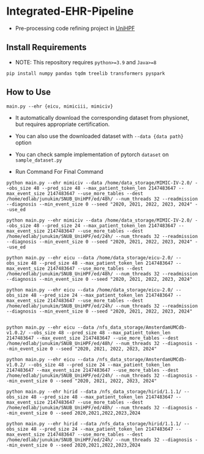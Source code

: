 # Integrated-EHR-Pipeline
- Pre-processing code refining project in [UniHPF](https://arxiv.org/abs/2207.09858)

## Install Requirements
- NOTE: This repository requires `python>=3.9` and `Java>=8`
```
pip install numpy pandas tqdm treelib transformers pyspark
```
## How to Use
```
main.py --ehr {eicu, mimiciii, mimiciv}
```
- It automatically download the corresponding dataset from physionet, but requires appropriate certification.
- You can also use the downloaded dataset with `--data {data path}` option
- You can check sample implementation of pytorch `dataset` on `sample_dataset.py`


- Run Command For Final Command
```
python main.py --ehr mimiciv --data /home/data_storage/MIMIC-IV-2.0/ --obs_size 48 --pred_size 48 --max_patient_token_len 2147483647 --max_event_size 2147483647 --use_more_tables --dest /home/edlab/junukim/SNUB_UniHPF/ed/48h/ --num_threads 32 --readmission --diagnosis --min_event_size 0 --seed "2020, 2021, 2022, 2023, 2024" --use_ed

python main.py --ehr mimiciv --data /home/data_storage/MIMIC-IV-2.0/ --obs_size 48 --pred_size 24 --max_patient_token_len 2147483647 --max_event_size 2147483647 --use_more_tables --dest /home/edlab/junukim/SNUB_UniHPF/ed/24h/ --num_threads 32 --readmission --diagnosis --min_event_size 0 --seed "2020, 2021, 2022, 2023, 2024" --use_ed

python main.py --ehr eicu --data /home/data_storage/eicu-2.0/ --obs_size 48 --pred_size 48 --max_patient_token_len 2147483647 --max_event_size 2147483647 --use_more_tables --dest /home/edlab/junukim/SNUB_UniHPF/ed/48h/ --num_threads 32 --readmission --diagnosis --min_event_size 0 --seed "2020, 2021, 2022, 2023, 2024"

python main.py --ehr eicu --data /home/data_storage/eicu-2.0/ --obs_size 48 --pred_size 24 --max_patient_token_len 2147483647 --max_event_size 2147483647 --use_more_tables --dest /home/edlab/junukim/SNUB_UniHPF/ed/24h/ --num_threads 32 --readmission --diagnosis --min_event_size 0 --seed "2020, 2021, 2022, 2023, 2024"


python main.py --ehr eicu --data /nfs_data_storage/AmsterdamUMCdb-v1.0.2/ --obs_size 48 --pred_size 48 --max_patient_token_len 2147483647 --max_event_size 2147483647 --use_more_tables --dest /home/edlab/junukim/SNUB_UniHPF/ed/48h/ --num_threads 32 --diagnosis --min_event_size 0 --seed "2020, 2021, 2022, 2023, 2024"

python main.py --ehr eicu --data /nfs_data_storage/AmsterdamUMCdb-v1.0.2/ --obs_size 48 --pred_size 24 --max_patient_token_len 2147483647 --max_event_size 2147483647 --use_more_tables --dest /home/edlab/junukim/SNUB_UniHPF/ed/24h/ --num_threads 32 --diagnosis --min_event_size 0 --seed "2020, 2021, 2022, 2023, 2024"

python main.py --ehr hirid --data /nfs_data_storage/hirid/1.1.1/ --obs_size 48 --pred_size 48 --max_patient_token_len 2147483647 --max_event_size 2147483647 --use_more_tables --dest /home/edlab/junukim/SNUB_UniHPF/ed/48h/ --num_threads 32 --diagnosis --min_event_size 0 --seed 2020,2021,2022,2023,2024 

python main.py --ehr hirid --data /nfs_data_storage/hirid/1.1.1/ --obs_size 48 --pred_size 24 --max_patient_token_len 2147483647 --max_event_size 2147483647 --use_more_tables --dest /home/edlab/junukim/SNUB_UniHPF/ed/24h/ --num_threads 32 --diagnosis --min_event_size 0 --seed 2020,2021,2022,2023,2024
```